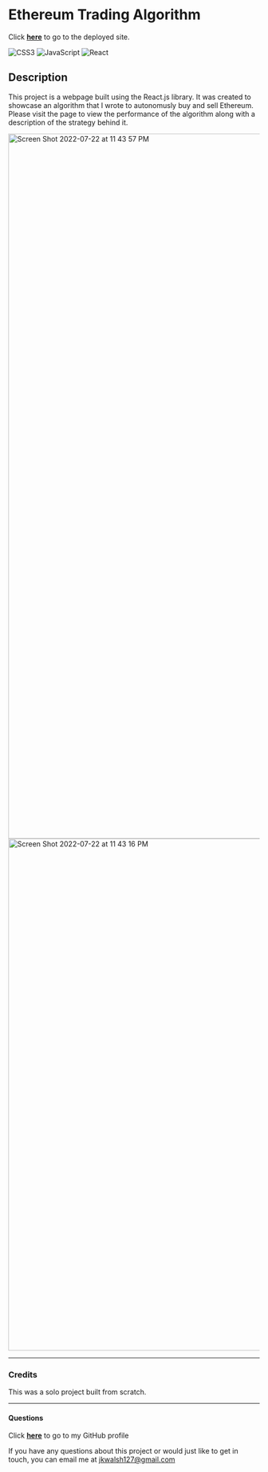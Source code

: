 # Ethereum Trading Algorithm

Click <a href="https://jkwalsh127.github.io/eth-bot/" target="_blank">**here**<a> to go to the deployed site.

![CSS3](https://img.shields.io/badge/css3-%231572B6.svg?style=for-the-badge&logo=css3&logoColor=white)
![JavaScript](https://img.shields.io/badge/javascript-%23323330.svg?style=for-the-badge&logo=javascript&logoColor=%23F7DF1E)
![React](https://img.shields.io/badge/react-%2320232a.svg?style=for-the-badge&logo=react&logoColor=%2361DAFB)

## Description
This project is a webpage built using the React.js library. It was created to showcase an algorithm that I wrote to autonomusly buy and sell Ethereum. Please visit the page to view the performance of the algorithm along with a description of the strategy behind it. 

<img width="1410" alt="Screen Shot 2022-07-22 at 11 43 57 PM" src="https://user-images.githubusercontent.com/101354032/180593911-c9c0bd59-96f7-41f1-8257-3848f16a3f83.png">
<img width="1024" alt="Screen Shot 2022-07-22 at 11 43 16 PM" src="https://user-images.githubusercontent.com/101354032/180593915-1df1383c-20ef-40de-b2b6-aa9020f8b9e7.png">

---
### Credits
This was a solo project built from scratch.

---
#### Questions
Click <a href="https://github.com/jkwalsh127" target="_blank">**here**<a> to go to my GitHub profile

If you have any questions about this project or would just like to get in touch, you can email me at <a href="mailto:jkwalsh127@gmail.com" target="_blank">jkwalsh127@gmail.com</a>
